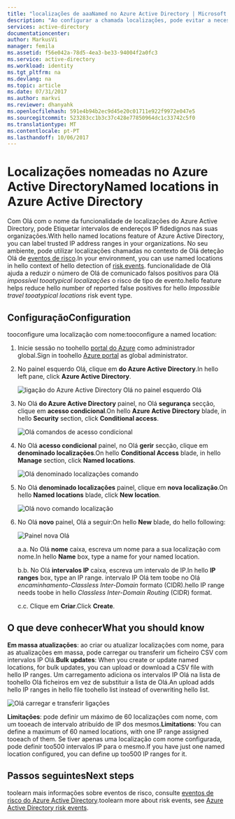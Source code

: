 ```yaml
---
title: "localizações de aaaNamed no Azure Active Directory | Microsoft Docs"
description: "Ao configurar a chamada localizações, pode evitar a necessidade de IP endereços que são proprietário pela sua organização geram falsos positivos para localizações de tooatypical Olá impossível o risco de tipo de evento."
services: active-directory
documentationcenter: 
author: MarkusVi
manager: femila
ms.assetid: f56e042a-78d5-4ea3-be33-94004f2a0fc3
ms.service: active-directory
ms.workload: identity
ms.tgt_pltfrm: na
ms.devlang: na
ms.topic: article
ms.date: 07/31/2017
ms.author: markvi
ms.reviewer: dhanyahk
ms.openlocfilehash: 591e4b94b2ec9d45e20c01711e922f9972e047e5
ms.sourcegitcommit: 523283cc1b3c37c428e77850964dc1c33742c5f0
ms.translationtype: MT
ms.contentlocale: pt-PT
ms.lasthandoff: 10/06/2017
---
```

# <a name="named-locations-in-azure-active-directory"></a><span data-ttu-id="030e8-103">Localizações nomeadas no Azure Active Directory</span><span class="sxs-lookup"><span data-stu-id="030e8-103">Named locations in Azure Active Directory</span></span>

<span data-ttu-id="030e8-104">Com Olá com o nome da funcionalidade de localizações do Azure Active Directory, pode Etiquetar intervalos de endereços IP fidedignos nas suas organizações.</span><span class="sxs-lookup"><span data-stu-id="030e8-104">With hello named locations feature of Azure Active Directory, you can label trusted IP address ranges in your organizations.</span></span> <span data-ttu-id="030e8-105">No seu ambiente, pode utilizar localizações chamadas no contexto de Olá deteção Olá de [eventos de risco](active-directory-reporting-risk-events.md).</span><span class="sxs-lookup"><span data-stu-id="030e8-105">In your environment, you can use named locations in hello context of hello detection of [risk events](active-directory-reporting-risk-events.md).</span></span> <span data-ttu-id="030e8-106">funcionalidade de Olá ajuda a reduzir o número de Olá de comunicado falsos positivos para Olá *impossível tooatypical localizações* o risco de tipo de evento.</span><span class="sxs-lookup"><span data-stu-id="030e8-106">hello feature helps reduce hello number of reported false positives for hello *Impossible travel tooatypical locations* risk event type.</span></span> 

## <a name="configuration"></a><span data-ttu-id="030e8-107">Configuração</span><span class="sxs-lookup"><span data-stu-id="030e8-107">Configuration</span></span>

<span data-ttu-id="030e8-108">tooconfigure uma localização com nome:</span><span class="sxs-lookup"><span data-stu-id="030e8-108">tooconfigure a named location:</span></span>

1. <span data-ttu-id="030e8-109">Inicie sessão no toohello [portal do Azure](https://portal.azure.com) como administrador global.</span><span class="sxs-lookup"><span data-stu-id="030e8-109">Sign in toohello [Azure portal](https://portal.azure.com) as global administrator.</span></span>

2. <span data-ttu-id="030e8-110">No painel esquerdo Olá, clique em **do Azure Active Directory**.</span><span class="sxs-lookup"><span data-stu-id="030e8-110">In hello left pane, click **Azure Active Directory**.</span></span>

    ![ligação do Azure Active Directory Olá no painel esquerdo Olá](./media/active-directory-named-locations/01.png)

3. <span data-ttu-id="030e8-112">No Olá **do Azure Active Directory** painel, no Olá **segurança** secção, clique em **acesso condicional**.</span><span class="sxs-lookup"><span data-stu-id="030e8-112">On hello **Azure Active Directory** blade, in hello **Security** section, click **Conditional access**.</span></span>

    ![Olá comandos de acesso condicional](./media/active-directory-named-locations/05.png)


4. <span data-ttu-id="030e8-114">No Olá **acesso condicional** painel, no Olá **gerir** secção, clique em **denominado localizações**.</span><span class="sxs-lookup"><span data-stu-id="030e8-114">On hello **Conditional Access** blade, in hello **Manage** section, click **Named locations**.</span></span>

    ![Olá denominado localizações comando](./media/active-directory-named-locations/06.png)


5. <span data-ttu-id="030e8-116">No Olá **denominado localizações** painel, clique em **nova localização**.</span><span class="sxs-lookup"><span data-stu-id="030e8-116">On hello **Named locations** blade, click **New location**.</span></span>

    ![Olá novo comando localização](./media/active-directory-named-locations/07.png)


6. <span data-ttu-id="030e8-118">No Olá **novo** painel, Olá a seguir:</span><span class="sxs-lookup"><span data-stu-id="030e8-118">On hello **New** blade, do hello following:</span></span>

    ![Painel nova Olá](./media/active-directory-named-locations/08.png)

    <span data-ttu-id="030e8-120">a.</span><span class="sxs-lookup"><span data-stu-id="030e8-120">a.</span></span> <span data-ttu-id="030e8-121">No Olá **nome** caixa, escreva um nome para a sua localização com nome.</span><span class="sxs-lookup"><span data-stu-id="030e8-121">In hello **Name** box, type a name for your named location.</span></span>

    <span data-ttu-id="030e8-122">b.</span><span class="sxs-lookup"><span data-stu-id="030e8-122">b.</span></span> <span data-ttu-id="030e8-123">No Olá **intervalos IP** caixa, escreva um intervalo de IP.</span><span class="sxs-lookup"><span data-stu-id="030e8-123">In hello **IP ranges** box, type an IP range.</span></span> <span data-ttu-id="030e8-124">intervalo IP Olá tem toobe no Olá *encaminhamento-Classless Inter-Domain* formato (CIDR).</span><span class="sxs-lookup"><span data-stu-id="030e8-124">hello IP range needs toobe in hello *Classless Inter-Domain Routing* (CIDR) format.</span></span>  

    <span data-ttu-id="030e8-125">c.</span><span class="sxs-lookup"><span data-stu-id="030e8-125">c.</span></span> <span data-ttu-id="030e8-126">Clique em **Criar**.</span><span class="sxs-lookup"><span data-stu-id="030e8-126">Click **Create**.</span></span>



## <a name="what-you-should-know"></a><span data-ttu-id="030e8-127">O que deve conhecer</span><span class="sxs-lookup"><span data-stu-id="030e8-127">What you should know</span></span>

<span data-ttu-id="030e8-128">**Em massa atualizações**: ao criar ou atualizar localizações com nome, para as atualizações em massa, pode carregar ou transferir um ficheiro CSV com intervalos IP Olá.</span><span class="sxs-lookup"><span data-stu-id="030e8-128">**Bulk updates**: When you create or update named locations, for bulk updates, you can upload or download a CSV file with hello IP ranges.</span></span> <span data-ttu-id="030e8-129">Um carregamento adiciona os intervalos IP Olá na lista de toohello Olá ficheiros em vez de substituir a lista de Olá.</span><span class="sxs-lookup"><span data-stu-id="030e8-129">An upload adds hello IP ranges in hello file toohello list instead of overwriting hello list.</span></span>

![Olá carregar e transferir ligações](./media/active-directory-named-locations/09.png)


<span data-ttu-id="030e8-131">**Limitações**: pode definir um máximo de 60 localizações com nome, com um tooeach de intervalo atribuído de IP dos mesmos.</span><span class="sxs-lookup"><span data-stu-id="030e8-131">**Limitations**: You can define a maximum of 60 named locations, with one IP range assigned tooeach of them.</span></span> <span data-ttu-id="030e8-132">Se tiver apenas uma localização com nome configurada, pode definir too500 intervalos IP para o mesmo.</span><span class="sxs-lookup"><span data-stu-id="030e8-132">If you have just one named location configured, you can define up too500 IP ranges for it.</span></span>


## <a name="next-steps"></a><span data-ttu-id="030e8-133">Passos seguintes</span><span class="sxs-lookup"><span data-stu-id="030e8-133">Next steps</span></span>

<span data-ttu-id="030e8-134">toolearn mais informações sobre eventos de risco, consulte [eventos de risco do Azure Active Directory](active-directory-reporting-risk-events.md).</span><span class="sxs-lookup"><span data-stu-id="030e8-134">toolearn more about risk events, see [Azure Active Directory risk events](active-directory-reporting-risk-events.md).</span></span>

